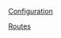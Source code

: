 [Configuration](https://github.com/ssavajols/my_marionette/blob/master/docs/configuration.md)

[Routes](https://github.com/ssavajols/my_marionette/blob/master/docs/routes.md)

